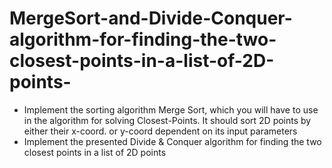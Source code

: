 # MergeSort-and-Divide-Conquer-algorithm-for-finding-the-two-closest-points-in-a-list-of-2D-points-
* Implement the sorting algorithm Merge Sort, which you will have to use in the algorithm for solving Closest-Points. It should sort 2D points by either their x-coord. or y-coord dependent on its input parameters
* Implement the presented Divide & Conquer algorithm for finding the two closest points in a list of 2D points
